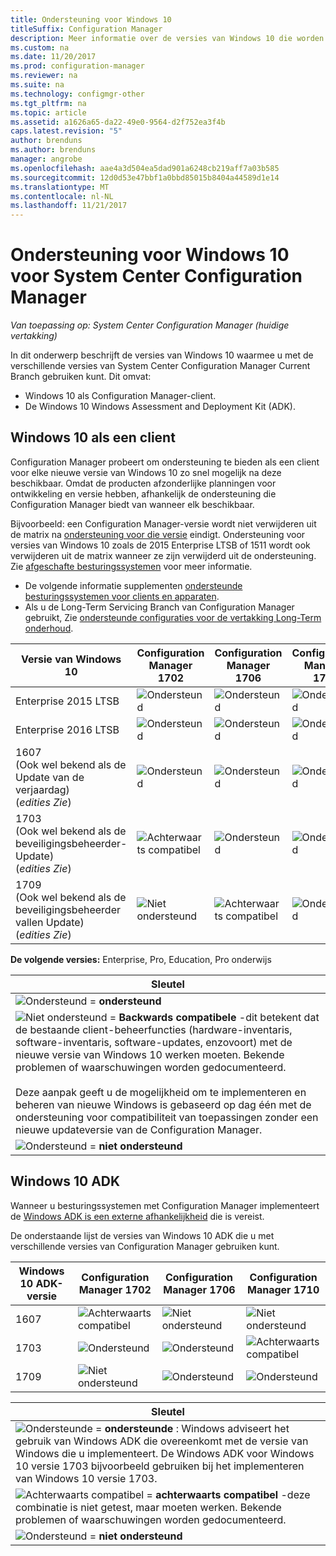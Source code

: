 ```yaml
---
title: Ondersteuning voor Windows 10
titleSuffix: Configuration Manager
description: Meer informatie over de versies van Windows 10 die worden ondersteund als clients of voor OSD met System Center Configuration Manager.
ms.custom: na
ms.date: 11/20/2017
ms.prod: configuration-manager
ms.reviewer: na
ms.suite: na
ms.technology: configmgr-other
ms.tgt_pltfrm: na
ms.topic: article
ms.assetid: a1626a65-da22-49e0-9564-d2f752ea3f4b
caps.latest.revision: "5"
author: brenduns
ms.author: brenduns
manager: angrobe
ms.openlocfilehash: aae4a3d504ea5dad901a6248cb219aff7a03b585
ms.sourcegitcommit: 12d0d53e47bbf1a0bbd85015b8404a44589d1e14
ms.translationtype: MT
ms.contentlocale: nl-NL
ms.lasthandoff: 11/21/2017
---
```

# <a name="support-for-windows-10-for-system-center-configuration-manager"></a>Ondersteuning voor Windows 10 voor System Center Configuration Manager  

*Van toepassing op: System Center Configuration Manager (huidige vertakking)*


 In dit onderwerp beschrijft de versies van Windows 10 waarmee u met de verschillende versies van System Center Configuration Manager Current Branch gebruiken kunt. Dit omvat:
 -  Windows 10 als Configuration Manager-client.
 -  De Windows 10 Windows Assessment and Deployment Kit (ADK).

## <a name="windows-10-as-a-client"></a>Windows 10 als een client
Configuration Manager probeert om ondersteuning te bieden als een client voor elke nieuwe versie van Windows 10 zo snel mogelijk na deze beschikbaar. Omdat de producten afzonderlijke planningen voor ontwikkeling en versie hebben, afhankelijk de ondersteuning die Configuration Manager biedt van wanneer elk beschikbaar.

Bijvoorbeeld: een Configuration Manager-versie wordt niet verwijderen uit de matrix na [ondersteuning voor die versie](/sccm/core/servers/manage/current-branch-versions-supported) eindigt. Ondersteuning voor versies van Windows 10 zoals de 2015 Enterprise LTSB of 1511 wordt ook verwijderen uit de matrix wanneer ze zijn verwijderd uit de ondersteuning. Zie [afgeschafte besturingssystemen](/sccm/core/plan-design/changes/removed-and-deprecated-features#deprecated-operating-systems) voor meer informatie.

-   De volgende informatie supplementen [ondersteunde besturingssystemen voor clients en apparaten](/sccm/core/plan-design/configs/supported-operating-systems-for-clients-and-devices).
-   Als u de Long-Term Servicing Branch van Configuration Manager gebruikt, Zie [ondersteunde configuraties voor de vertakking Long-Term onderhoud](/sccm/core/understand/supported-configurations-for-ltsb).

|Versie van Windows 10                    |  Configuration Manager 1702          |    Configuration Manager 1706 |Configuration Manager 1710          |  
|---------------------|-----|-----|-----|
|Enterprise 2015 LTSB                   |![Ondersteund](media/green_check.png) |![Ondersteund](media/green_check.png) | ![Ondersteund](media/green_check.png) |
|Enterprise 2016 LTSB                   |![Ondersteund](media/green_check.png) |![Ondersteund](media/green_check.png) | ![Ondersteund](media/green_check.png) |
|1607   <br />(Ook wel bekend als de Update van de verjaardag)<br />(*edities Zie*)   |![Ondersteund](media/green_check.png) |![Ondersteund](media/green_check.png)            |![Ondersteund](media/green_check.png) |
|1703   <br />(Ook wel bekend als de beveiligingsbeheerder-Update)<br />(*edities Zie*)      |![Achterwaarts compatibel](media/blue_compat.png) |![Ondersteund](media/green_check.png) | ![Ondersteund](media/green_check.png) |
|1709   <br />(Ook wel bekend als de beveiligingsbeheerder vallen Update)<br />(*edities Zie*) |![Niet ondersteund](media/Red_X.png)   |![Achterwaarts compatibel](media/blue_compat.png) | ![Ondersteund](media/green_check.png) |



**De volgende versies:** Enterprise, Pro, Education, Pro onderwijs   

|Sleutel|
|--|
|![Ondersteund](media/green_check.png) = **ondersteund**  |
|![Niet ondersteund](media/blue_compat.png)  = **Backwards compatibele** -dit betekent dat de bestaande client-beheerfuncties (hardware-inventaris, software-inventaris, software-updates, enzovoort) met de nieuwe versie van Windows 10 werken moeten. Bekende problemen of waarschuwingen worden gedocumenteerd. <br><br>Deze aanpak geeft u de mogelijkheid om te implementeren en beheren van nieuwe Windows is gebaseerd op dag één met de ondersteuning voor compatibiliteit van toepassingen zonder een nieuwe updateversie van de Configuration Manager. |
|![Ondersteund](media/Red_X.png) = **niet ondersteund**|


## <a name="windows-10-adk"></a>Windows 10 ADK
Wanneer u besturingssystemen met Configuration Manager implementeert de [Windows ADK is een externe afhankelijkheid](/sccm/osd/plan-design/infrastructure-requirements-for-operating-system-deployment) die is vereist.

De onderstaande lijst de versies van Windows 10 ADK die u met verschillende versies van Configuration Manager gebruiken kunt.

|Windows 10 ADK-versie  |Configuration Manager 1702   |Configuration Manager 1706 |Configuration Manager 1710 |
|--------------------|-----|-----|-----|
|1607  |![Achterwaarts compatibel](media/blue_compat.png) |![Niet ondersteund](media/Red_X.png)| ![Niet ondersteund](media/Red_X.png) |
|1703  |![Ondersteund](media/green_check.png)            |![Ondersteund](media/green_check.png) | ![Achterwaarts compatibel](media/blue_compat.png)|
|1709  |![Niet ondersteund](media/Red_X.png)              |![Ondersteund](media/green_check.png) | ![Ondersteund](media/green_check.png)|

|Sleutel|
|--|
|![Ondersteunde](media/green_check.png) = **ondersteunde** : Windows adviseert het gebruik van Windows ADK die overeenkomt met de versie van Windows die u implementeert. De Windows ADK voor Windows 10 versie 1703 bijvoorbeeld gebruiken bij het implementeren van Windows 10 versie 1703.  |
|![Achterwaarts compatibel](media/blue_compat.png)  = **achterwaarts compatibel** -deze combinatie is niet getest, maar moeten werken. Bekende problemen of waarschuwingen worden gedocumenteerd. |
|![Ondersteund](media/Red_X.png) = **niet ondersteund**|
